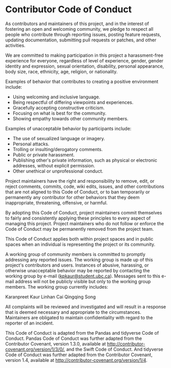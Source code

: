 # Contributor Code of Conduct

As contributors and maintainers of this project, and in the interest of fostering an open and welcoming community, we pledge to respect all people who contribute through reporting issues, posting feature requests, updating documentation, submitting pull requests or patches, and other activities.

We are committed to making participation in this project a harassment-free experience for everyone, regardless of level of experience, gender, gender identity and expression, sexual orientation, disability, personal appearance, body size, race, ethnicity, age, religion, or nationality.

Examples of behavior that contributes to creating a positive environment include:

- Using welcoming and inclusive language.  
- Being respectful of differing viewpoints and experiences.  
- Gracefully accepting constructive criticism.  
- Focusing on what is best for the community.  
- Showing empathy towards other community members.  

Examples of unacceptable behavior by participants include:

- The use of sexualized language or imagery.  
- Personal attacks.  
- Trolling or insulting/derogatory comments.  
- Public or private harassment.  
- Publishing other's private information, such as physical or electronic addresses, without explicit permission. 
- Other unethical or unprofessional conduct.  

Project maintainers have the right and responsibility to remove, edit, or reject comments, commits, code, wiki edits, issues, and other contributions that are not aligned to this Code of Conduct, or to ban temporarily or permanently any contributor for other behaviors that they deem inappropriate, threatening, offensive, or harmful.

By adopting this Code of Conduct, project maintainers commit themselves to fairly and consistently applying these principles to every aspect of managing this project. Project maintainers who do not follow or enforce the Code of Conduct may be permanently removed from the project team.

This Code of Conduct applies both within project spaces and in public spaces when an individual is representing the project or its community.

A working group of community members is committed to promptly addressing any reported issues. The working group is made up of this project's contributors and users. Instances of abusive, harassing, or otherwise unacceptable behavior may be reported by contacting the working group by e-mail (kpkaur@student.ubc.ca). Messages sent to this e-mail address will not be publicly visible but only to the working group members. The working group currently includes:

Karanpreet Kaur
Linhan Cai
Qingqing Song

All complaints will be reviewed and investigated and will result in a response that is deemed necessary and appropriate to the circumstances. Maintainers are obligated to maintain confidentiality with regard to the reporter of an incident.

This Code of Conduct is adapted from the Pandas and tidyverse Code of Conduct. Pandas Code of Conduct was further adapted from the Contributor Covenant, version 1.3.0, available at http://contributor-covenant.org/version/1/3/0/, and the Swift Code of Conduct. And tidyverse Code of Conduct was further adapted from the Contributor Covenant, version 1.4, available at http://contributor-covenant.org/version/1/4. 
